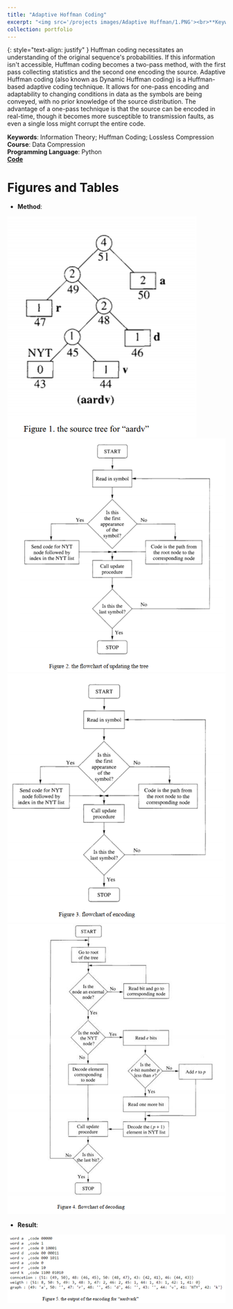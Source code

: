 ```yaml
---
title: "Adaptive Hoffman Coding"
excerpt: "<img src='/projects images/Adaptive Huffman/1.PNG'><br>**Keywords**: Information Theory; Huffman Coding; Lossless Compression<br>**Course**: Data Compression"
collection: portfolio
---
```

{: style="text-align: justify" } 
Huffman coding necessitates an understanding of the original sequence's probabilities. If this information isn't accessible, Huffman coding becomes a two-pass method, with the first pass collecting statistics and the second one encoding the source. Adaptive Huffman coding (also known as Dynamic Huffman coding) is a Huffman-based adaptive coding technique. It allows for one-pass encoding and adaptability to changing conditions in data as the symbols are being conveyed, with no prior knowledge of the source distribution. The advantage of a one-pass technique is that the source can be encoded in real-time, though it becomes more susceptible to transmission faults, as even a single loss might corrupt the entire code. 


**Keywords**: Information Theory; Huffman Coding; Lossless Compression<br>**Course**: Data Compression<br>**Programming Language**: Python<br>[**Code**](https://github.com/NasehMajidi/Adaptive-Huffman/tree/42fe267a176b02ad93444ef5df0f8b894e98c803)

Figures and Tables
====
* **Method**:


<img src='/projects images/Adaptive Huffman/1.PNG'><br>
<img src='/projects images/Adaptive Huffman/2.PNG'><br>
<img src='/projects images/Adaptive Huffman/3.PNG'><br>
<img src='/projects images/Adaptive Huffman/4.PNG'><br>

* **Result**:

  
<img src='/projects images/Adaptive Huffman/5.PNG'>






